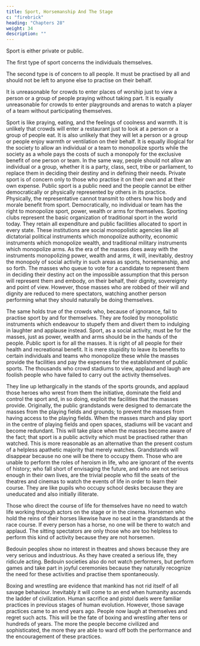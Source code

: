```yaml
---
title: Sport, Horsemanship And The Stage
c: "firebrick"
heading: "Chapters 28"
weight: 34
description: ""
---
```




Sport is either private or public.

<!-- , like the prayer which one performs alone inside a closed room, or public, performed collectively in open places, like the prayer which is practised corporately in places of worship.  -->

The first type of sport concerns the individuals themselves.

The second type is of concern to all people. It must be practised by all and should not be left to anyone else to practise on their behalf.

It is unreasonable for crowds to enter places of worship just to view a person or a group of people praying without taking part. It is equally unreasonable for crowds to enter playgrounds and arenas to watch a player of a team without participating themselves.

Sport is like praying, eating, and the feelings of coolness and
warmth. It is unlikely that crowds will enter a restaurant just
to look at a person or a group of people eat. It is also unlikely
that they will let a person or a group or people enjoy warmth or
ventilation on their behalf. It is equally illogical for the society
to allow an individual or a team to monopolize sports while the
society as a whole pays the costs of such a monopoly for the
exclusive benefit of one person or team. In the same way, people
should not allow an individual or a group, whether it is a party,
class, sect, tribe or parliament, to replace them in deciding their
destiny and in defining their needs.
Private sport is of concern only to those who practise it on
their own and at their own expense. Public sport is a public need and the people cannot be either democratically or physically represented by others in its practice. Physically, the representative cannot transmit to others how his body and morale benefit from sport. Democratically, no individual or team has
the right to monopolize sport, power, wealth or arms for themselves. Sporting clubs represent the basic organization of traditional sport in the world today. They retain all expenditure and
public facilities allocated to sport in every state. These institutions are social monopolistic agencies like all dictatorial political instruments which monopolize authority, economic instruments
which monopolize wealth, and traditional military instruments
which monopolize arms. As the era of the masses does away
with the instruments monopolizing power, wealth and arms, it
will, inevitably, destroy the monopoly of social activity in such
areas as sports, horsemanship, and so forth. The masses who
queue to vote for a candidate to represent them in deciding
their destiny act on the impossible assumption that this person
will represent them and embody, on their behalf, their dignity,
sovereignty and point of view. However, those masses who are
robbed of their will and dignity are reduced to mere spectators,
watching another person performing what they should naturally
be doing themselves.

The same holds true of the crowds who, because of ignorance,
fail to practise sport by and for themselves. They are fooled
by monopolistic instruments which endeavour to stupefy them
and divert them to indulging in laughter and applause instead.
Sport, as a social activity, must be for the masses, just as power,
wealth and arms should be in the hands of the people.
Public sport is for all the masses. It is right of all people for
their health and recreational benefit. It is mere stupidity to leave its benefits to certain individuals and teams who monopolize these while the masses provide the facilities and pay the expenses for the establishment of public sports. The thousands
who crowd stadiums to view, applaud and laugh are foolish
people who have failed to carry out the activity themselves.

They line up lethargically in the stands of the sports grounds,
and applaud those heroes who wrest from them the initiative,
dominate the field and control the sport and, in so doing, exploit the facilities that the masses provide. Originally, the public
grandstands were designed to demarcate the masses from the
playing fields and grounds; to prevent the masses from having
access to the playing fields. When the masses march and play
sport in the centre of playing fields and open spaces, stadiums
will be vacant and become redundant. This will take place when
the masses become aware of the fact; that sport is a public activity which must be practised rather than watched. This is more reasonable as an alternative than the present costum of a helpless apathetic majority that merely watches.
Grandstands will disappear because no one will be there to
occupy them. Those who are unable to perform the roles of heroism in life, who are ignorant of the events of history; who fall short of envisaging the future, and who are not serious enough
in their own lives, are the trivial people who fill the seats of
the theatres and cinemas to watch the events of life in order to
learn their course. They are like pupils who occupy school desks
because they are uneducated and also initially illiterate.

Those who direct the course of life for themselves have no
need to watch life working through actors on the stage or in the
cinema. Horsemen who hold the reins of their horses likewise
have no seat in the grandstands at the race course. If every person has a horse, no one will be there to watch and applaud. The
sitting spectators are only those who are too helpless to perform
this kind of activity because they are not horsemen.

Bedouin peoples show no interest in theatres and shows because they are very serious and industrious. As they have created a serious life, they ridicule acting. Bedouin societies also
do not watch performers, but perform games and take part in
joyful ceremonies because they naturally recognize the need for
these activities and practise them spontaneously.

Boxing and wrestling are evidence that mankind has not rid
itself of all savage behaviour. Inevitably it will come to an end
when humanity ascends the ladder of civilization. Human sacrifice and pistol duels were familiar practices in previous stages
of human evolution. However, those savage practices came to an
end years ago. People now laugh at themselves and regret such
acts. This will be the fate of boxing and wrestling after tens or
hundreds of years. The more the people become civilized and
sophisticated, the more they are able to ward off both the performance and the encouragement of these practices.
